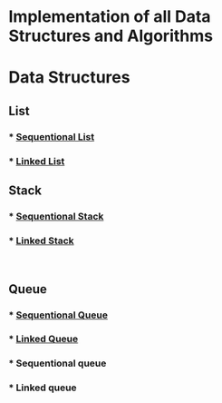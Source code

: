 # Implementation of all Data Structures and Algorithms

# Data Structures 
## List

### * [Sequentional List](./ListArray.h)
### * [Linked List](./LinkedList.h)


## Stack
### * [Sequentional Stack](./StackArray.h)
### * [Linked Stack](./StackLinked.h)

<br>

## Queue
### * [Sequentional Queue](./QueueArray.h)
### * [Linked Queue](./QueueLinked.h)


### * Sequentional queue
### * Linked queue

